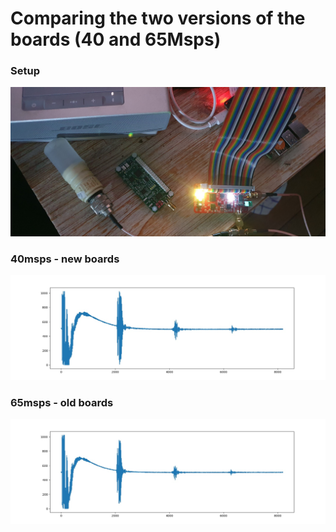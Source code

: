 # Comparing the two versions of the boards (40 and 65Msps)


### Setup

![](20230304_211204.jpg)

### 40msps - new boards

![](40msps.jpg)

### 65msps - old boards

![](65msps.jpg)

